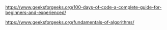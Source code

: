 https://www.geeksforgeeks.org/100-days-of-code-a-complete-guide-for-beginners-and-experienced/

https://www.geeksforgeeks.org/fundamentals-of-algorithms/